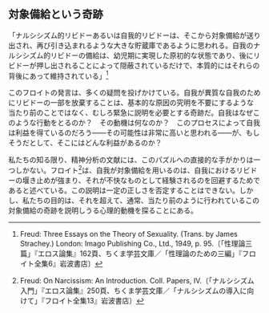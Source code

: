## 対象備給という奇跡 
<!-- THE MIRACLE OF OBJECT CATHEXIS -->

「ナルシシズム的リビドーあるいは自我的リビドーは、そこから対象備給<!-- cathexis -->が送り出され、再び引き込まれるような大きな貯蔵庫であるように思われる。自我のナルシシズム的リビドーの備給は、幼児期に実現した原初的な状態であり、後にリビドーが押し出されることによって隠蔽されているだけで、本質的にはそれらの背後にあって維持されている」[^1]
<!-- 'Narcissistic or ego libido seems to be the great reservoir from which the object cathexes are sent out and into which they are withdrawn once more; the narcissistic libidinal cathexis of the ego is the original state of things, realized in earliest childhood, and is merely screened by the later extrusions of libido, but 1 in essentials persists behind them.' -->

[^1]: Freud: Three Essays on the Theory of Sexuality. (Trans. by James Strachey.) London: Imago Publishing Co., Ltd., 1949, p. 95.〔「性理論三篇」『エロス論集』162頁、ちくま学芸文庫／「性理論のための三編」『フロイト全集6』岩波書店〕

このフロイトの発言は、多くの疑問を投げかけている。自我が異質な自我のためにリビドーの一部を放棄することは、基本的な原因の究明を不要にするような当たり前のことではなく、むしろ緊急に説明を必要とする奇跡だ。自我はなぜこのような行動をとるのか？　その動機は何なのか？　このプロセスによって自我は利益を得ているのだろう——その可能性は非常に高いと思われる——が、もしそうだとして、そこにはどんな利益があるのか？
<!-- This statement of Freud raises a number of questions. That the ego relinquishes a part of its libido in favor of an alien ego is anything but a matter of course which would make superfluous inquiry into basic causes; rather is it a miracle which urgently requires explanation. Why does the ego act in this manner? What are its motives? Does it gain advantages by this process—as seems very likely—and if so, what advantages? -->

私たちの知る限り、精神分析の文献には、このパズルへの直接的な手がかりは一つしかない。フロイト[^2]は、自我が対象備給を用いるのは、自我におけるリビドーの堰き止めが強まり、それが不快なものとして経験されるのを回避するためであると述べている。この説明は一定の正しさを否定することはできない。しかし、私たちの目的は、それを超えて、通常、当たり前のように行われているこの対象備給の奇跡を説明しうる心理的動機を探ることにある。
<!-- As far as we know, there is in psychoanalytic literature only one direct clue to this puzzle: Freud2 says that the ego employs object cathexis in order to avoid an increased damming-up of the libido in the ego, which might be experienced as unpleasant. This explanation cannot be denied a certain degree of correctness. It is our purpose to investigate beyond this, and to seek the psychological motives which may explain this miracle of object cathexis which is ordinarily taken so much as a matter of course. -->

[^2]: Freud: On Narcissism: An Introduction. Coll. Papers, IV.〔「ナルシシズム入門」『エロス論集』250頁、ちくま学芸文庫／「ナルシシズムの導入に向けて」『フロイト全集13』岩波書店〕
